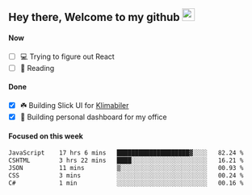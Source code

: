 ## Hey there, Welcome to my github <img src="https://media.giphy.com/media/hvRJCLFzcasrR4ia7z/giphy.gif" width="25px">

#### Now
- [ ] 💻 Trying to figure out React
- [ ] 📕 Reading

#### Done
- [x] ☘️ Building Slick UI for [Klimabiler](https://klimabiler.dk)
- [x] 🚀 Building personal dashboard for my office
 
 #### Focused on this week
<!--START_SECTION:waka-->

```txt
JavaScript    17 hrs 6 mins   ████████████████████▓░░░░   82.24 %
CSHTML        3 hrs 22 mins   ████░░░░░░░░░░░░░░░░░░░░░   16.21 %
JSON          11 mins         ▒░░░░░░░░░░░░░░░░░░░░░░░░   00.93 %
CSS           3 mins          ░░░░░░░░░░░░░░░░░░░░░░░░░   00.24 %
C#            1 min           ░░░░░░░░░░░░░░░░░░░░░░░░░   00.16 %
```

<!--END_SECTION:waka-->


